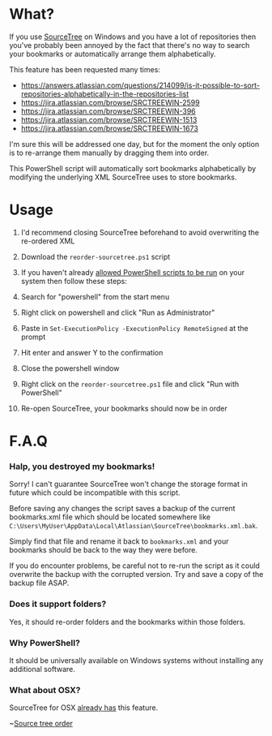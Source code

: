 # What?
If you use [SourceTree](http://www.sourcetreeapp.com/) on Windows and you have a lot of repositories then you've probably been annoyed by the fact that there's no way to search your bookmarks or automatically arrange them alphabetically.

This feature has been requested many times:

* https://answers.atlassian.com/questions/214099/is-it-possible-to-sort-repositories-alphabetically-in-the-repositories-list
* https://jira.atlassian.com/browse/SRCTREEWIN-2599
* https://jira.atlassian.com/browse/SRCTREEWIN-396
* https://jira.atlassian.com/browse/SRCTREEWIN-1513
* https://jira.atlassian.com/browse/SRCTREEWIN-1673

I'm sure this will be addressed one day, but for the moment the only option is to re-arrange them manually by dragging them into order.

This PowerShell script will automatically sort bookmarks alphabetically by modifying the underlying XML SourceTree uses to store bookmarks.

# Usage

1. I'd recommend closing SourceTree beforehand to avoid overwriting the re-ordered XML

2. Download the `reorder-sourcetree.ps1` script

3. If you haven't already [allowed PowerShell scripts to be run](https://technet.microsoft.com/en-us/library/bb613481.aspx) on your system then follow these steps:

1. Search for "powershell" from the start menu
2. Right click on powershell and click "Run as Administrator"
3. Paste in `Set-ExecutionPolicy -ExecutionPolicy RemoteSigned` at the prompt
4. Hit enter and answer Y to the confirmation
5. Close the powershell window

4. Right click on the `reorder-sourcetree.ps1` file and click "Run with PowerShell"

5. Re-open SourceTree, your bookmarks should now be in order

# F.A.Q

### Halp, you destroyed my bookmarks!

Sorry! I can't guarantee SourceTree won't change the storage format in future which could be incompatible with this script.

Before saving any changes the script saves a backup of the current bookmarks.xml file which should be located somewhere like `C:\Users\MyUser\AppData\Local\Atlassian\SourceTree\bookmarks.xml.bak`.

Simply find that file and rename it back to `bookmarks.xml` and your bookmarks should be back to the way they were before.

If you do encounter problems, be careful not to re-run the script as it could overwrite the backup with the corrupted version. Try and save a copy of the backup file ASAP.

### Does it support folders?

Yes, it should re-order folders and the bookmarks within those folders.

### Why PowerShell?

It should be universally available on Windows systems without installing any additional software.

### What about OSX?

SourceTree for OSX [already has](https://blog.sourcetreeapp.com/2012/05/15/bookmarks-window-reloaded/) this feature.

~[Source tree order](https://blog.sourcetreeapp.com/files/2012/05/Bookmarks_sort.png)


